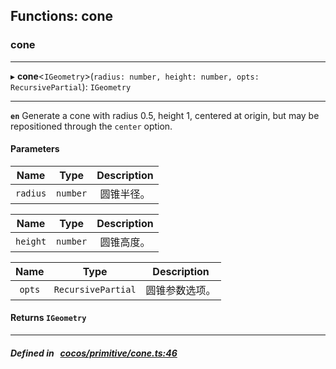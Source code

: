 ## Functions: cone

### cone


___
▸ **cone**<`IGeometry`\>(`radius: number, height: number, opts: RecursivePartial`): `IGeometry`
___



**`en`** 
Generate a cone with radius 0.5, height 1, centered at origin,
but may be repositioned through the `center` option.



#### Parameters

| Name | Type | Description |
| :------: | :------: | :------: |
| `radius` | `number` | 圆锥半径。  |

| Name | Type | Description |
| :------: | :------: | :------: |
| `height` | `number` | 圆锥高度。  |

| Name | Type | Description |
| :------: | :------: | :------: |
| `opts` | `RecursivePartial` | 圆锥参数选项。  |


#### Returns `IGeometry` 
___


##### Defined in &nbsp;   [cocos/primitive/cone.ts:46](https://github.com/cocos-creator/engine/blob/c7bf6b8a9/cocos/primitive/cone.ts#L46)&nbsp;
